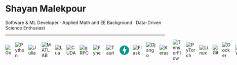 # Shayan Malekpour

Software & ML Developer · Applied Math and EE Background · Data-Driven Science Enthusiast

---

<div style="display: flex; flex-wrap: nowrap; align-items: center; gap: 12px;">

  <img alt="Go" src="https://cdn.jsdelivr.net/gh/devicons/devicon/icons/go/go-original.svg" width="30" />
  <img alt="Python" src="https://cdn.jsdelivr.net/gh/devicons/devicon/icons/python/python-original.svg" width="30" />
  <img alt="Julia" src="https://cdn.jsdelivr.net/gh/devicons/devicon/icons/julia/julia-original.svg" width="30" />
  <img alt="MATLAB" src="https://cdn.jsdelivr.net/gh/devicons/devicon/icons/matlab/matlab-original.svg" width="30" />
  <img alt="Lua" src="https://cdn.jsdelivr.net/gh/devicons/devicon/icons/lua/lua-original.svg" width="30" />
  <img alt="CUDA" src="https://upload.wikimedia.org/wikipedia/commons/5/5e/CUDA_logo.svg" width="30" />
  <img alt="gRPC" src="https://grpc.io/img/logos/grpc-icon-color.png" width="30" />
  <img alt="Fyne" src="https://fyne.io/static/img/logo.svg" width="30" />
  <img alt="Tauri" src="https://tauri.app/meta/favicon-32x32.png" width="30" />
  <img alt="FastAPI" src="https://raw.githubusercontent.com/devicons/devicon/master/icons/fastapi/fastapi-original.svg" width="30" />
  <img alt="Flask" src="https://cdn.jsdelivr.net/gh/devicons/devicon/icons/flask/flask-original.svg" width="30" />
  <img alt="Django" src="https://cdn.jsdelivr.net/gh/devicons/devicon/icons/django/django-plain.svg" width="30" />
  <img alt="Keras" src="https://cdn.jsdelivr.net/gh/devicons/devicon/icons/keras/keras-original.svg" width="30" />
  <img alt="TensorFlow" src="https://cdn.jsdelivr.net/gh/devicons/devicon/icons/tensorflow/tensorflow-original.svg" width="30" />
  <img alt="PyTorch" src="https://cdn.jsdelivr.net/gh/devicons/devicon/icons/pytorch/pytorch-original.svg" width="30" />
  <img alt="Linux" src="https://cdn.jsdelivr.net/gh/devicons/devicon/icons/linux/linux-original.svg" width="30" />
  <img alt="Git" src="https://cdn.jsdelivr.net/gh/devicons/devicon/icons/git/git-original.svg" width="30" />
  <img alt="Docker" src="https://cdn.jsdelivr.net/gh/devicons/devicon/icons/docker/docker-original.svg" width="30" />
  <img alt="AWS" src="https://cdn.jsdelivr.net/gh/devicons/devicon/icons/amazonwebservices/amazonwebservices-original.svg" width="30" />
  <img alt="Azure" src="https://cdn.jsdelivr.net/gh/devicons/devicon/icons/azure/azure-original.svg" width="30" />
  <img alt="LaTeX" src="https://upload.wikimedia.org/wikipedia/commons/9/92/LaTeX_logo.svg" width="30" />

</div>
